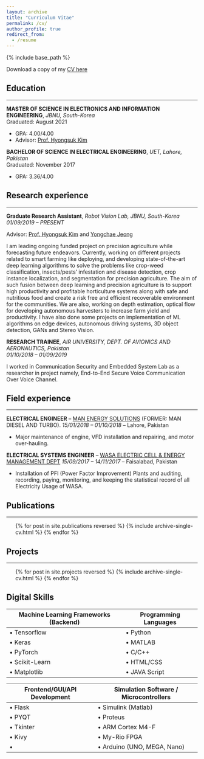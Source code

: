 ```yaml
---
layout: archive
title: "Curriculum Vitae"
permalink: /cv/
author_profile: true
redirect_from:
  - /resume
---
```


{% include base_path %}

Download a copy of my [CV here](https://drive.google.com/file/d/1kIuOwvZXWCx0yFj1PYvNlvOE3XE2w3dy/view?usp=sharing)

## Education
-----------------------
**MASTER OF SCIENCE IN ELECTRONICS AND INFORMATION ENGINEERING**, *JBNU, South-Korea* <br>
Graduated: August 2021 
* GPA: 4.00/4.00
* Advisor: [Prof. Hyongsuk Kim](https://scholar.google.com/citations?user=ywYodqAAAAAJ&hl=en)

**BACHELOR OF SCIENCE IN ELECTRICAL ENGINEERING**, *UET, Lahore, Pakistan* <br>
Graduated: November 2017
* GPA: 3.36/4.00

## Research experience
-----------------------
**Graduate Research Assistant**, *Robot Vision Lab, JBNU, South-Korea* <br>
*01/09/2019 – PRESENT* 

Advisor: [Prof. Hyongsuk Kim](https://scholar.google.com/citations?user=ywYodqAAAAAJ&hl=en) and [Yongchae Jeong](https://scholar.google.com/citations?user=VhkRkVUAAAAJ&hl=ko)

I am leading ongoing funded project on precision agriculture while forecasting future endeavors. Currently, working on different projects related to smart farming like deploying, and developing state-of-the-art deep learning algorithms to solve the problems like crop-weed classification, insects/pests’ infestation and disease detection, crop instance localization, and segmentation for precision agriculture. The aim of such fusion between deep learning and precision agriculture is to support high productivity and profitable horticulture systems along with safe and nutritious food and create a risk free and efficient recoverable environment for the communities. 
We are also, working on depth estimation, optical flow for developing autonomous harvesters to increase farm yield and productivity. I have also done some projects on implementation of ML algorithms on edge devices, autonomous driving systems, 3D object detection, GANs and Stereo Vision.

**RESEARCH TRAINEE**, *AIR UNIVERSITY, DEPT. OF AVIONICS AND AERONAUTICS, Pakistan* <br>
*01/10/2018 – 01/09/2019*

I worked in Communication Security and Embedded System Lab as a researcher in project namely, End-to-End Secure Voice Communication Over Voice Channel.

## Field experience
-----------------------
**ELECTRICAL ENGINEER** – [MAN ENERGY SOLUTIONS](https://man-es.com/global/pakistan) (FORMER: MAN DIESEL AND TURBO).
*15/01/2018 – 01/10/2018* – Lahore, Pakistan 

* Major maintenance of engine, VFD installation and repairing, and motor over-hauling.

**ELECTRICAL SYSTEMS ENGINEER** – [WASA ELECTRIC CELL & ENERGY MANAGEMENT DEPT](http://wasafaisalabad.gop.pk/)
*15/09/2017 – 14/11/2017* – Faisalabad, Pakistan
* Installation of PFI (Power Factor Improvement) Plants and auditing, recording, paying, monitoring, and keeping the statistical record of all Electricity Usage of WASA.

## Publications
-----------------------
  <ul>{% for post in site.publications reversed %}
    {% include archive-single-cv.html %}
  {% endfor %}</ul>
    
## Projects
-----------------------
  <ul>{% for post in site.projects reversed %}
    {% include archive-single-cv.html %}
  {% endfor %}</ul>

## Digital Skills

|Machine Learning Frameworks (Backend)|Programming Languages|
|---|---|
|•	Tensorflow|•	Python|
|•	Keras|•	MATLAB|
|•	PyTorch|•	C/C++|
|•	Scikit-Learn|•	HTML/CSS|
|• Matplotlib|•	JAVA Script	|

|Frontend/GUI/API Development|Simulation Software / Microcontrollers|
|---|---|
|•	Flask|•	Simulink (Matlab)|
|•	PYQT|•	Proteus|
|•	Tkinter|•	ARM Cortex M4-F|
|•	Kivy|•	My-Rio FPGA|
|•|•	Arduino (UNO, MEGA, Nano)|


